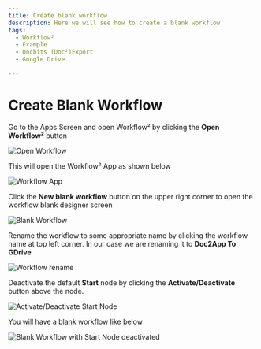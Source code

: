```yaml
---
title: Create blank workflow
description: Here we will see how to create a blank workflow
tags:
  - Workflow²
  - Example
  - Docbits (Doc²)Export
  - Google Drive

---
```


# Create Blank Workflow

Go to the Apps Screen and open Workflow² by clicking the **Open Workflow²** button

![Open Workflow](/_images/example/gdrive/image1.png)

This will open the Workflow² App as shown below

![Workflow App](/_images/example/gdrive/image2.png)

Click the **New blank workflow** button on the upper right corner to open the workflow blank designer screen

![Blank Workflow](/_images/example/gdrive/image3.png)

Rename the workflow to some appropriate name by clicking the workflow name at top left corner. In our case we are renaming it to **Doc2App To GDrive**

![Workflow rename](/_images/example/gdrive/image6.png)

Deactivate the default **Start**  node by clicking the **Activate/Deactivate** button above the node.

![Activate/Deactivate Start Node](/_images/example/gdrive/image5.png)

You will have a blank workflow like below

![Blank Workflow with Start Node deactivated](/_images/example/gdrive/image7.png)
